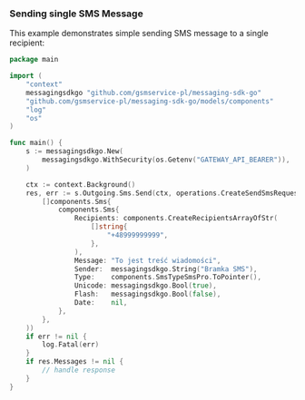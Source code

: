 <!-- Start SDK Example Usage [usage] -->
### Sending single SMS Message

This example demonstrates simple sending SMS message to a single recipient:

```go
package main

import (
	"context"
	messagingsdkgo "github.com/gsmservice-pl/messaging-sdk-go"
	"github.com/gsmservice-pl/messaging-sdk-go/models/components"
	"log"
	"os"
)

func main() {
	s := messagingsdkgo.New(
		messagingsdkgo.WithSecurity(os.Getenv("GATEWAY_API_BEARER")),
	)

	ctx := context.Background()
	res, err := s.Outgoing.Sms.Send(ctx, operations.CreateSendSmsRequestBodyArrayOfSms(
		[]components.Sms{
			components.Sms{
				Recipients: components.CreateRecipientsArrayOfStr(
					[]string{
						"+48999999999",
					},
				),
				Message: "To jest treść wiadomości",
				Sender:  messagingsdkgo.String("Bramka SMS"),
				Type:    components.SmsTypeSmsPro.ToPointer(),
				Unicode: messagingsdkgo.Bool(true),
				Flash:   messagingsdkgo.Bool(false),
				Date:    nil,
			},
		},
	))
	if err != nil {
		log.Fatal(err)
	}
	if res.Messages != nil {
		// handle response
	}
}

```
<!-- End SDK Example Usage [usage] -->